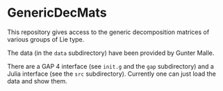 # GenericDecMats

This repository gives access to the generic decomposition matrices
of various groups of Lie type.

The data (in the `data` subdirectory) have been provided by Gunter Malle.

There are a GAP 4 interface (see `init.g` and the `gap` subdirectory) and a Julia interface (see the `src` subdirectory).
Currently one can just load the data and show them.

